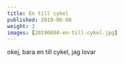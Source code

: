 ```yaml
---
title: En till cykel
published: 2019-06-08
weight: 3
images: [20190604-en-till-cykel.jpg]
---
```


okej, bara en till cykel, jag lovar

